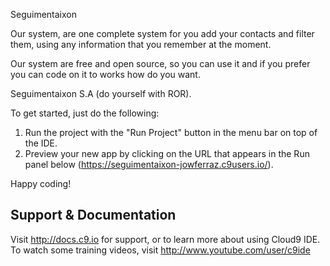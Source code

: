 

Seguimentaixon

 Our system, are one complete system for you add your contacts and filter 
 them, using any information that you remember at the moment.

Our system are free and open source, so you can use it and if you prefer you
can code on it to works how do you want.

Seguimentaixon S.A (do yourself with ROR).


To get started, just do the following:

1. Run the project with the "Run Project" button in the menu bar on top of the IDE.
2. Preview your new app by clicking on the URL that appears in the Run panel below (https://seguimentaixon-jowferraz.c9users.io/).

Happy coding!



## Support & Documentation

Visit http://docs.c9.io for support, or to learn more about using Cloud9 IDE. 
To watch some training videos, visit http://www.youtube.com/user/c9ide
